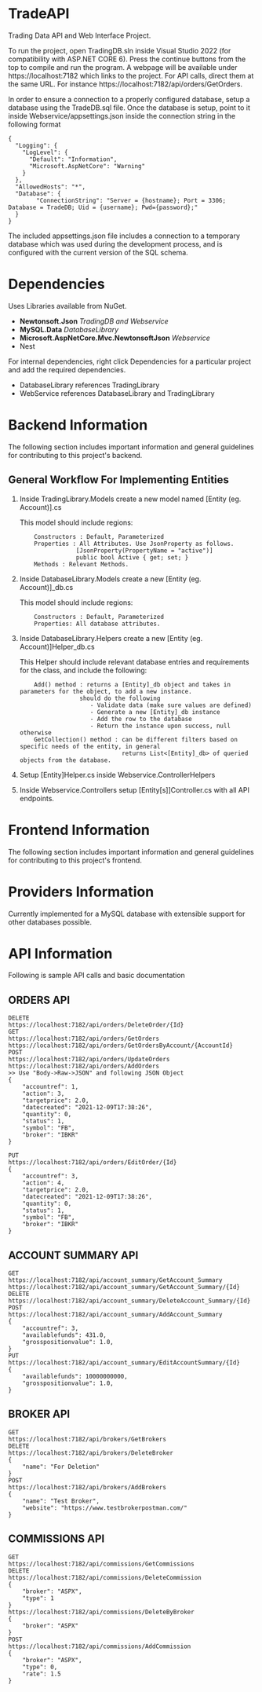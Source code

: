 # TradeAPI
Trading Data API and Web Interface Project.

To run the project, open TradingDB.sln inside Visual Studio 2022 (for compatibility with ASP.NET CORE 6). Press the continue buttons from the top to compile and run the program. A webpage will be available under https://localhost:7182 which links to the project. For API calls, direct them at the same URL. For instance https://localhost:7182/api/orders/GetOrders.

In order to ensure a connection to a properly configured database, setup a database using the TradeDB.sql file. Once the database is setup, point to it inside Webservice/appsettings.json inside the connection string in the following format
```
{
  "Logging": {
    "LogLevel": {
      "Default": "Information",
      "Microsoft.AspNetCore": "Warning"
    }
  },
  "AllowedHosts": "*",
  "Database": {
        "ConnectionString": "Server = {hostname}; Port = 3306; Database = TradeDB; Uid = {username}; Pwd={password};"
  }
}
```
The included appsettings.json file includes a connection to a temporary database which was used during the development process, and is configured with the current version of the SQL schema.

# Dependencies
Uses Libraries available from NuGet.
- **Newtonsoft.Json**   *TradingDB and Webservice*
- **MySQL.Data**    *DatabaseLibrary*
- **Microsoft.AspNetCore.Mvc.NewtonsoftJson** *Webservice*
- Nest

For internal dependencies, right click Dependencies for a particular project and add the required dependencies.
- DatabaseLibrary references TradingLibrary
- WebService references DatabaseLibrary and TradingLibrary

# Backend Information
The following section includes important information and general guidelines for contributing to this project's backend.
## General Workflow For Implementing Entities
1. Inside TradingLibrary.Models create a new model named [Entity (eg. Account)].cs

    This model should include regions:
    ```
        Constructors : Default, Parameterized
        Properties : All Attributes. Use JsonProperty as follows.
                    [JsonProperty(PropertyName = "active")]
                    public bool Active { get; set; }
        Methods : Relevant Methods.
   ```
2. Inside DatabaseLibrary.Models create a new [Entity (eg. Account)]_db.cs

    This model should include regions:
    ```
        Constructors : Default, Parameterized
        Properties: All database attributes.
    ```
3. Inside DatabaseLibrary.Helpers create a new [Entity (eg. Account)]Helper_db.cs

    This Helper should include relevant database entries and requirements for the class, and include the following:
    ```
        Add() method : returns a [Entity]_db object and takes in parameters for the object, to add a new instance.
                     should do the following
                        - Validate data (make sure values are defined)
                        - Generate a new [Entity]_db instance
                        - Add the row to the database
                        - Return the instance upon success, null otherwise
        GetCollection() method : can be different filters based on specific needs of the entity, in general
                                 returns List<[Entity]_db> of queried objects from the database.
    ```
4. Setup [Entity]Helper.cs inside Webservice.ControllerHelpers
5. Inside Webservice.Controllers setup [Entity[s]]Controller.cs with all API endpoints.

# Frontend Information
The following section includes important information and general guidelines for contributing to this project's frontend.

# Providers Information
Currently implemented for a MySQL database with extensible support for other databases possible.

# API Information
Following is sample API calls and basic documentation
## ORDERS API
```
DELETE
https://localhost:7182/api/orders/DeleteOrder/{Id}
GET
https://localhost:7182/api/orders/GetOrders
https://localhost:7182/api/orders/GetOrdersByAccount/{AccountId}
POST
https://localhost:7182/api/orders/UpdateOrders
https://localhost:7182/api/orders/AddOrders
>> Use "Body->Raw->JSON" and following JSON Object
{
    "accountref": 1,
    "action": 3,
    "targetprice": 2.0,
    "datecreated": "2021-12-09T17:38:26",
    "quantity": 0,
    "status": 1,
    "symbol": "FB",
    "broker": "IBKR"
}

PUT
https://localhost:7182/api/orders/EditOrder/{Id}
{
    "accountref": 3,
    "action": 4,
    "targetprice": 2.0,
    "datecreated": "2021-12-09T17:38:26",
    "quantity": 0,
    "status": 1,
    "symbol": "FB",
    "broker": "IBKR"
}
```
## ACCOUNT SUMMARY API
```
GET
https://localhost:7182/api/account_summary/GetAccount_Summary
https://localhost:7182/api/account_summary/GetAccount_Summary/{Id}
DELETE
https://localhost:7182/api/account_summary/DeleteAccount_Summary/{Id}
POST
https://localhost:7182/api/account_summary/AddAccount_Summary
{
    "accountref": 3,
    "availablefunds": 431.0,
    "grosspositionvalue": 1.0,
}
PUT
https://localhost:7182/api/account_summary/EditAccountSummary/{Id}
{
    "availablefunds": 10000000000,
    "grosspositionvalue": 1.0,
}
```
## BROKER API
```
GET
https://localhost:7182/api/brokers/GetBrokers
DELETE
https://localhost:7182/api/brokers/DeleteBroker
{
    "name": "For Deletion"
}
POST
https://localhost:7182/api/brokers/AddBrokers
{
    "name": "Test Broker",
    "website": "https://www.testbrokerpostman.com/"
}
```
## COMMISSIONS API
```
GET
https://localhost:7182/api/commissions/GetCommissions
DELETE
https://localhost:7182/api/commissions/DeleteCommission
{
    "broker": "ASPX",
    "type": 1
}
https://localhost:7182/api/commissions/DeleteByBroker
{
    "broker": "ASPX"
}
POST
https://localhost:7182/api/commissions/AddCommission
{
    "broker": "ASPX",
    "type": 0,
    "rate": 1.5
}
```
